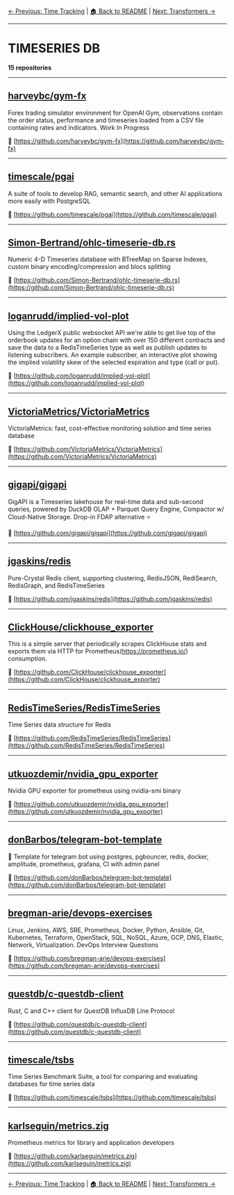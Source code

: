 [← Previous: Time Tracking](time-tracking.txt) | [🏠 Back to README](../README.md) | [Next: Transformers →](transformers.txt)

---

# TIMESERIES DB

**15 repositories**

---

## [harveybc/gym-fx](https://github.com/harveybc/gym-fx)

Forex trading simulator environment for OpenAI Gym, observations contain the order status, performance and timeseries loaded from a CSV file containing rates and indicators. Work In Progress

🔗 [https://github.com/harveybc/gym-fx](https://github.com/harveybc/gym-fx)

---

## [timescale/pgai](https://github.com/timescale/pgai)

A suite of tools to develop RAG, semantic search, and other AI applications more easily with PostgreSQL

🔗 [https://github.com/timescale/pgai](https://github.com/timescale/pgai)

---

## [Simon-Bertrand/ohlc-timeserie-db.rs](https://github.com/Simon-Bertrand/ohlc-timeserie-db.rs)

Numeric 4-D Timeseries database with  BTreeMap on Sparse Indexes, custom binary encoding/compression and blocs splitting

🔗 [https://github.com/Simon-Bertrand/ohlc-timeserie-db.rs](https://github.com/Simon-Bertrand/ohlc-timeserie-db.rs)

---

## [loganrudd/implied-vol-plot](https://github.com/loganrudd/implied-vol-plot)

Using the LedgerX public websocket API we're able to get live top of the orderbook updates for an option chain with over 150 different contracts and save the data to a RedisTimeSeries type as well as publish updates to listening subscribers.  An example subscriber, an interactive plot showing the implied volatility skew of the selected expiration and type (call or put).

🔗 [https://github.com/loganrudd/implied-vol-plot](https://github.com/loganrudd/implied-vol-plot)

---

## [VictoriaMetrics/VictoriaMetrics](https://github.com/VictoriaMetrics/VictoriaMetrics)

VictoriaMetrics: fast, cost-effective monitoring solution and time series database

🔗 [https://github.com/VictoriaMetrics/VictoriaMetrics](https://github.com/VictoriaMetrics/VictoriaMetrics)

---

## [gigapi/gigapi](https://github.com/gigapi/gigapi)

GigAPI is a Timeseries lakehouse for real-time data and sub-second queries, powered by DuckDB OLAP + Parquet Query Engine, Compactor w/ Cloud-Native Storage. Drop-in FDAP alternative ⭐

🔗 [https://github.com/gigapi/gigapi](https://github.com/gigapi/gigapi)

---

## [jgaskins/redis](https://github.com/jgaskins/redis)

Pure-Crystal Redis client, supporting clustering, RedisJSON, RediSearch, RedisGraph, and RedisTimeSeries

🔗 [https://github.com/jgaskins/redis](https://github.com/jgaskins/redis)

---

## [ClickHouse/clickhouse_exporter](https://github.com/ClickHouse/clickhouse_exporter)

This is a simple server that periodically scrapes ClickHouse stats and exports them via HTTP for Prometheus(https://prometheus.io/) consumption.

🔗 [https://github.com/ClickHouse/clickhouse_exporter](https://github.com/ClickHouse/clickhouse_exporter)

---

## [RedisTimeSeries/RedisTimeSeries](https://github.com/RedisTimeSeries/RedisTimeSeries)

Time Series data structure for Redis

🔗 [https://github.com/RedisTimeSeries/RedisTimeSeries](https://github.com/RedisTimeSeries/RedisTimeSeries)

---

## [utkuozdemir/nvidia_gpu_exporter](https://github.com/utkuozdemir/nvidia_gpu_exporter)

Nvidia GPU exporter for prometheus using nvidia-smi binary

🔗 [https://github.com/utkuozdemir/nvidia_gpu_exporter](https://github.com/utkuozdemir/nvidia_gpu_exporter)

---

## [donBarbos/telegram-bot-template](https://github.com/donBarbos/telegram-bot-template)

🤖 Template for telegram bot using postgres, pgbouncer, redis, docker, amplitude, prometheus, grafana, CI with admin panel

🔗 [https://github.com/donBarbos/telegram-bot-template](https://github.com/donBarbos/telegram-bot-template)

---

## [bregman-arie/devops-exercises](https://github.com/bregman-arie/devops-exercises)

Linux, Jenkins, AWS, SRE, Prometheus, Docker, Python, Ansible, Git, Kubernetes, Terraform, OpenStack, SQL, NoSQL, Azure, GCP, DNS, Elastic, Network, Virtualization. DevOps Interview Questions

🔗 [https://github.com/bregman-arie/devops-exercises](https://github.com/bregman-arie/devops-exercises)

---

## [questdb/c-questdb-client](https://github.com/questdb/c-questdb-client)

Rust, C and C++ client for QuestDB InfluxDB Line Protocol

🔗 [https://github.com/questdb/c-questdb-client](https://github.com/questdb/c-questdb-client)

---

## [timescale/tsbs](https://github.com/timescale/tsbs)

Time Series Benchmark Suite, a tool for comparing and evaluating databases for time series data

🔗 [https://github.com/timescale/tsbs](https://github.com/timescale/tsbs)

---

## [karlseguin/metrics.zig](https://github.com/karlseguin/metrics.zig)

Prometheus metrics for library and application developers

🔗 [https://github.com/karlseguin/metrics.zig](https://github.com/karlseguin/metrics.zig)

---


[← Previous: Time Tracking](time-tracking.txt) | [🏠 Back to README](../README.md) | [Next: Transformers →](transformers.txt)
